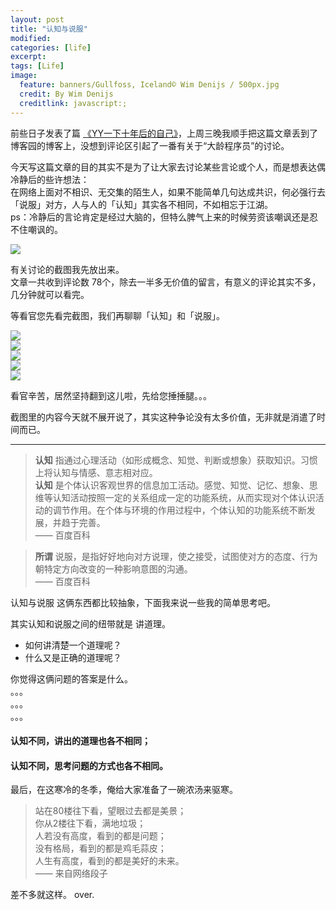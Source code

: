 ```yaml
---
layout: post
title: "认知与说服"
modified:
categories: [life]
excerpt:
tags: [Life]
image:
  feature: banners/Gullfoss, Iceland© Wim Denijs / 500px.jpg
  credit: By Wim Denijs
  creditlink: javascript:;
---
```



前些日子发表了篇 [《YY一下十年后的自己》](http://www.fefork.com/yy/)，上周三晚我顺手把这篇文章丢到了博客园的博客上，没想到评论区引起了一番有关于“大龄程序员”的讨论。

今天写这篇文章的目的其实不是为了让大家去讨论某些言论或个人，而是想表达偶冷静后的些许想法：  
在网络上面对不相识、无交集的陌生人，如果不能简单几句达成共识，何必强行去「说服」对方，人与人的「认知」其实各不相同，不如相忘于江湖。  
ps：冷静后的言论肯定是经过大脑的，但特么脾气上来的时候劳资该嘲讽还是忍不住嘲讽的。

![](http://www.fefork.com/images/post/suo.jpg)

有关讨论的截图我先放出来。  
文章一共收到评论数 78个，除去一半多无价值的留言，有意义的评论其实不多，几分钟就可以看完。

等看官您先看完截图，我们再聊聊「认知」和「说服」。

![](http://www.fefork.com/images/post/convince/yy1.jpg)  
![](http://www.fefork.com/images/post/convince/yy2.jpg)  
![](http://www.fefork.com/images/post/convince/yy3.jpg)  
![](http://www.fefork.com/images/post/convince/yy4.jpg)  
![](http://www.fefork.com/images/post/convince/yy5.jpg)  

看官辛苦，居然坚持翻到这儿啦，先给您捶捶腿。。。

截图里的内容今天就不展开说了，其实这种争论没有太多价值，无非就是消遣了时间而已。

---

> **认知** 指通过心理活动（如形成概念、知觉、判断或想象）获取知识。习惯上将认知与情感、意志相对应。  
> **认知** 是个体认识客观世界的信息加工活动。感觉、知觉、记忆、想象、思维等认知活动按照一定的关系组成一定的功能系统，从而实现对个体认识活动的调节作用。在个体与环境的作用过程中，个体认知的功能系统不断发展，并趋于完善。  
> —— 百度百科

> **所谓** 说服，是指好好地向对方说理，使之接受，试图使对方的态度、行为朝特定方向改变的一种影响意图的沟通。  
> —— 百度百科

认知与说服 这俩东西都比较抽象，下面我来说一些我的简单思考吧。

其实认知和说服之间的纽带就是 讲道理。

- 如何讲清楚一个道理呢？
- 什么又是正确的道理呢？

你觉得这俩问题的答案是什么。  
。。。  
。。。  
。。。

#### 认知不同，讲出的道理也各不相同；
#### 认知不同，思考问题的方式也各不相同。

最后，在这寒冷的冬季，俺给大家准备了一碗浓汤来驱寒。

> 站在80楼往下看，望眼过去都是美景；  
> 你从2楼往下看，满地垃圾；  
> 人若没有高度，看到的都是问题；  
> 没有格局，看到的都是鸡毛蒜皮；  
> 人生有高度，看到的都是美好的未来。  
> —— 来自网络段子


差不多就这样。
over.

